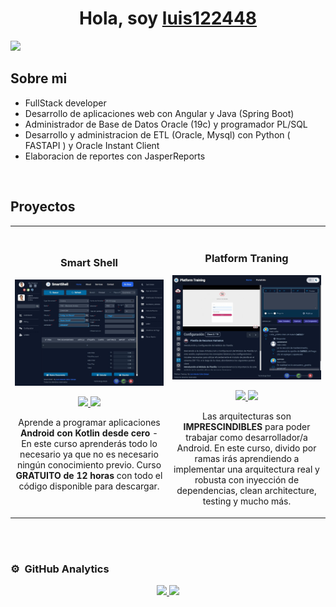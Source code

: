 <div align="center">
<h1 align="center">Hola, soy <a href="https://aristi.dev">luis122448</a></h1>
</div>
<img src="https://i.imgur.com/weNbhGZ.png">

## Sobre mi

- FullStack developer
- Desarrollo de aplicaciones web con Angular y Java (Spring Boot)
- Administrador de Base de Datos Oracle (19c) y programador PL/SQL
- Desarrollo y administracion de ETL (Oracle, Mysql) con Python ( FASTAPI ) y Oracle Instant Client
- Elaboracion de reportes con JasperReports

<br>

## Proyectos
<table>
<tr>
<td width="50%">
<h3 align="center">Smart Shell</h3>
<div align="center">
<a href="https://github.com/luis122448/smart-shell-angular" target="_blank"><img src="./project/smart-shell/2.jpg" width="400" alt="Curso básico android"></a>
<p>
<a href="https://github.com/luis122448/smart-shell-angular" target="_blank">
<img src="https://img.shields.io/badge/CÓDIGO-ff9?style=for-the-badge&logo=github&logoColor=black">
</a>
<a href="https://github.com/luis122448/smart-shell-springboot" target="_blank">
<img src="https://img.shields.io/badge/CÓDIGO-ff9?style=for-the-badge&logo=github&logoColor=black">
</a>
</p>
<p>Aprende a programar aplicaciones <strong>Android con Kotlin desde cero</strong> - En este curso aprenderás todo lo necesario ya que no es necesario ningún conocimiento previo. Curso <strong>GRATUITO de 12 horas</strong> con todo el código disponible para descargar.</p>
</div>
                                                                                      
</td>

<td width="50%">
               <br>
<h3 align="center">Platform Traning</h3>
<div align="center">                                       
<a href="https://github.com/luis122448/platform-training-angular" target="_blank"><img src="/project/pro-learn-tracker/7.jpg" width="400" alt="Curso arquitectura MVVM"></a>
<br>
<p>
<a href="https://github.com/luis122448/platform-training-angular" target="_blank">
<img src="https://img.shields.io/badge/C%C3%93DIGO-80ffaa?style=for-the-badge&logo=github&logoColor=black">
</a>
<a href="https://github.com/luis122448/platform-training-springboot" target="_blank">
<img src="https://img.shields.io/badge/C%C3%93DIGO-80ffaa?style=for-the-badge&logo=github&logoColor=black">
</a>
</p>
</p>Las arquitecturas son <strong>IMPRESCINDIBLES</strong> para poder trabajar como desarrollador/a Android. En este curso, divido por ramas irás aprendiendo a implementar una arquitectura real y robusta con inyección de dependencias, clean architecture, testing y mucho más.</p>
</div>                                                             
</table>                                                                                 
</div>
<br>
                                                      
</div>
<br>

### ⚙️ &nbsp;GitHub Analytics

<p align="center">
<a href="https://github.com/luis122448">
  <img height="180em" src="https://github-readme-stats-eight-theta.vercel.app/api?username=luis122448&show_icons=true&theme=algolia&include_all_commits=true&count_private=true"/>
  <img height="180em" src="https://github-readme-stats-eight-theta.vercel.app/api/top-langs/?username=luis122448&layout=compact&langs_count=8&theme=algolia"/>
</a>
</p>